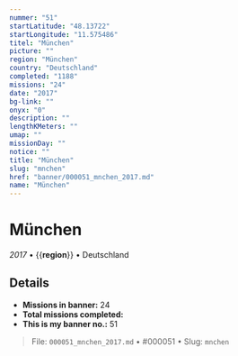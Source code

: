 ```yaml
---
nummer: "51"
startLatitude: "48.13722"
startLongitude: "11.575486"
titel: "München"
picture: ""
region: "München"
country: "Deutschland"
completed: "1188"
missions: "24"
date: "2017"
bg-link: ""
onyx: "0"
description: ""
lengthKMeters: ""
umap: ""
missionDay: ""
notice: ""
title: "München"
slug: "mnchen"
href: "banner/000051_mnchen_2017.md"
name: "München"
---
```

# München

*2017* • {{__region__}} • Deutschland





## Details

- **Missions in banner:** 24
- **Total missions completed:** 
- **This is my banner no.:** 51






> File: `000051_mnchen_2017.md` • #000051 • Slug: `mnchen`
